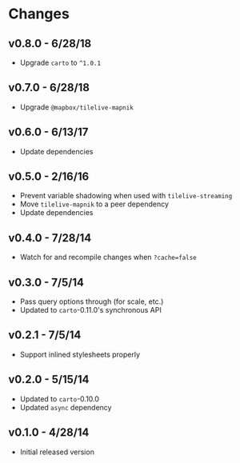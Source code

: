 # Changes

## v0.8.0 - 6/28/18

* Upgrade `carto` to `^1.0.1`

## v0.7.0 - 6/28/18

* Upgrade `@mapbox/tilelive-mapnik`

## v0.6.0 - 6/13/17

* Update dependencies

## v0.5.0 - 2/16/16

* Prevent variable shadowing when used with `tilelive-streaming`
* Move `tilelive-mapnik` to a peer dependency
* Update dependencies

## v0.4.0 - 7/28/14

* Watch for and recompile changes when `?cache=false`

## v0.3.0 - 7/5/14

* Pass query options through (for scale, etc.)
* Updated to `carto`-0.11.0's synchronous API

## v0.2.1 - 7/5/14

* Support inlined stylesheets properly

## v0.2.0 - 5/15/14

* Updated to `carto`-0.10.0
* Updated `async` dependency

## v0.1.0 - 4/28/14

* Initial released version
